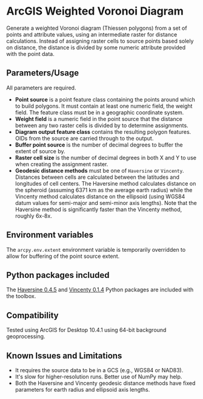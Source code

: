 # ArcGIS Weighted Voronoi Diagram

Generate a weighted Voronoi diagram (Thiessen polygons) from a set of
points and attribute values, using an intermediate raster for
distance calculations. Instead of assigning raster cells to source
points based solely on distance, the distance is divided by some
numeric attribute provided with the point data.

## Parameters/Usage

All parameters are required.

* **Point source** is a point feature class containing the points
around which to build polygons. It must contain at least one
numeric field, the weight field. The feature class must be in a
geographic coordinate system.
* **Weight field** is a numeric field in the point source that the
distance between any two raster cells is divided by to determine
assignments.
* **Diagram output feature class** contains the resulting polygon
features. OIDs from the source are carried through to the output.
* **Buffer point source** is the number of decimal degrees to
buffer the extent of source by.
* **Raster cell size** is the number of decimal degrees in both
X and Y to use when creating the assignment raster.
* **Geodesic distance methods** must be one of `Haversine` or
`Vincenty`. Distances between cells are calculated between
the latitudes and longitudes of cell centers. The Haversine
method calculates distance on the spheroid (assuming 6371 km
as the average earth radius) while the Vincenty method
calculates distance on the ellipsoid (using WGS84 datum values
for semi-major and semi-minor axis lengths). Note that the
Haversine method is significantly faster than the Vincenty
method, roughly 6x-8x.

## Environment variables

The `arcpy.env.extent` environment variable is temporarily
overridden to allow for buffering of the point source extent.

## Python packages included

The [Haversine 0.4.5](https://pypi.python.org/pypi/haversine)
and [Vincenty 0.1.4](https://pypi.python.org/pypi/vincenty)
Python packages are included with the toolbox.

## Compatibility

Tested using ArcGIS for Desktop 10.4.1 using 64-bit background
geoprocessing.

## Known Issues and Limitations

* It requires the source data to be in a GCS (e.g., WGS84 or NAD83).
* It's slow for higher-resolution runs. Better use of NumPy may
help.
* Both the Haversine and Vincenty geodesic distance methods have
fixed parameters for earth radius and ellipsoid axis lengths.
